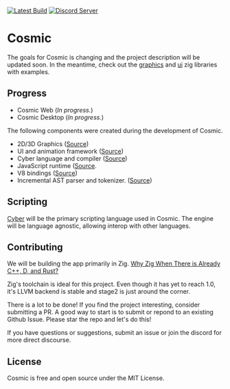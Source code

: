 [![Latest Build](https://github.com/fubark/cosmic/actions/workflows/latest-build.yml/badge.svg)](https://github.com/fubark/cosmic/actions/workflows/latest-build.yml)
[![Discord Server](https://img.shields.io/discord/828041790711136274.svg?color=7289da&label=Discord&logo=discord&style=flat-square)](https://discord.gg/YF82GYvBxQ)

# Cosmic

The goals for Cosmic is changing and the project description will be updated soon. In the meantime, check out the [graphics](https://github.com/fubark/cosmic/tree/master/graphics) and [ui](https://github.com/fubark/cosmic/tree/master/ui) zig libraries with examples.

## Progress
- Cosmic Web (*In progress.*)
- Cosmic Desktop (*In progress.*)

The following components were created during the development of Cosmic.
- 2D/3D Graphics ([Source](https://github.com/fubark/cosmic/tree/master/graphics))
- UI and animation framework ([Source](https://github.com/fubark/cosmic/tree/master/ui))
- Cyber language and compiler ([Source](https://github.com/fubark/cyber))
- JavaScript runtime ([Source](https://github.com/fubark/cosmic/tree/master/runtime).
- V8 bindings ([Source](https://github.com/fubark/zig-v8))
- Incremental AST parser and tokenizer. ([Source](https://github.com/fubark/cosmic/tree/master/parser))

## Scripting
[Cyber](https://github.com/fubark/cyber) will be the primary scripting language used in Cosmic.
The engine will be language agnostic, allowing interop with other languages.

## Contributing
We will be building the app primarily in Zig.
[Why Zig When There is Already C++, D, and Rust?](https://ziglang.org/learn/why_zig_rust_d_cpp)

Zig's toolchain is ideal for this project. Even though it has yet to reach 1.0, it's LLVM backend is stable and stage2 is just around the corner.

There is a lot to be done! If you find the project interesting, consider submitting a PR. A good way to start is to submit or repond to an existing Github Issue. Please star the repo and let's do this!

If you have questions or suggestions, submit an issue or join the discord for more direct discourse.

## License

Cosmic is free and open source under the MIT License.
